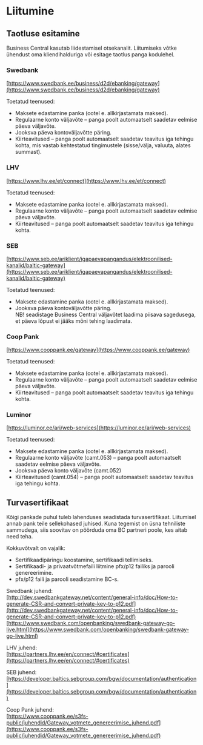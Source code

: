 # Liitumine

## Taotluse esitamine
Business Central kasutab liidestamisel otsekanalit. Liitumiseks võtke ühendust oma kliendihalduriga või esitage taotlus panga kodulehel.

### Swedbank
[https://www.swedbank.ee/business/d2d/ebanking/gateway](https://www.swedbank.ee/business/d2d/ebanking/gateway)  

Toetatud teenused:
- Maksete edastamine panka (ootel e. allkirjastamata maksed).  
- Regulaarne konto väljavõte – panga poolt automaatselt saadetav eelmise päeva väljavõte.
- Jooksva päeva kontoväljavõtte päring.
- Kiirteavitused – panga poolt automaatselt saadetav teavitus iga tehingu kohta, mis vastab kehtestatud tingimustele (sisse/välja, valuuta, alates summast).

### LHV
[https://www.lhv.ee/et/connect](https://www.lhv.ee/et/connect)  

Toetatud teenused:
- Maksete edastamine panka (ootel e. allkirjastamata maksed).  
- Regulaarne konto väljavõte – panga poolt automaatselt saadetav eelmise päeva väljavõte.
- Kiirteavitused – panga poolt automaatselt saadetav teavitus iga tehingu kohta.

### SEB
[https://www.seb.ee/ariklient/igapaevapangandus/elektroonilised-kanalid/baltic-gateway](https://www.seb.ee/ariklient/igapaevapangandus/elektroonilised-kanalid/baltic-gateway)  

Toetatud teenused:
- Maksete edastamine panka (ootel e. allkirjastamata maksed).  
- Jooksva päeva kontoväljavõtte päring.   
  NB! seadistage Business Central väljavõtet laadima piisava sagedusega, et päeva lõpust ei jääks mõni tehing laadimata.

### Coop Pank
[https://www.cooppank.ee/gateway](https://www.cooppank.ee/gateway)  

Toetatud teenused:
- Maksete edastamine panka (ootel e. allkirjastamata maksed).  
- Regulaarne konto väljavõte – panga poolt automaatselt saadetav eelmise päeva väljavõte.
- Kiirteavitused – panga poolt automaatselt saadetav teavitus iga tehingu kohta.

### Luminor
[https://luminor.ee/ari/web-services](https://luminor.ee/ari/web-services)  

Toetatud teenused:
- Maksete edastamine panka (ootel e. allkirjastamata maksed).  
- Regulaarne konto väljavõte (camt.053) – panga poolt automaatselt saadetav eelmise päeva väljavõte.
- Jooksva päeva konto väljavõte (camt.052)   
- Kiirteavitused (camt.054) – panga poolt automaatselt saadetav teavitus iga tehingu kohta.

## Turvasertifikaat
Kõigi pankade puhul tuleb lahenduses seadistada turvasertifikaat. Liitumisel annab pank teile sellekohased juhised. Kuna tegemist on üsna tehniliste sammudega, siis soovitav on pöörduda oma BC partneri poole, kes aitab need teha.

Kokkuvõtvalt on vajalik:
- Sertifikaadipäringu koostamine, sertifikaadi tellimiseks.
- Sertifikaadi- ja privaatvõtmefaili liitmine pfx/p12 failiks ja parooli genereerimine.
- pfx/p12 faili ja parooli seadistamine BC-s.

Swedbank juhend:  
[http://dev.swedbankgateway.net/content/general-info/doc/How-to-generate-CSR-and-convert-private-key-to-p12.pdf](http://dev.swedbankgateway.net/content/general-info/doc/How-to-generate-CSR-and-convert-private-key-to-p12.pdf)
[https://www.swedbank.com/openbanking/swedbank-gateway-go-live.html](https://www.swedbank.com/openbanking/swedbank-gateway-go-live.html)  


LHV juhend:  
[https://partners.lhv.ee/en/connect/#certificates](https://partners.lhv.ee/en/connect/#certificates)

SEB juhend:  
[https://developer.baltics.sebgroup.com/bgw/documentation/authentication](https://developer.baltics.sebgroup.com/bgw/documentation/authentication)

Coop Pank juhend:  
[https://www.cooppank.ee/s3fs-public/juhendid/Gateway_votmete_genereerimise_juhend.pdf](https://www.cooppank.ee/s3fs-public/juhendid/Gateway_votmete_genereerimise_juhend.pdf)
